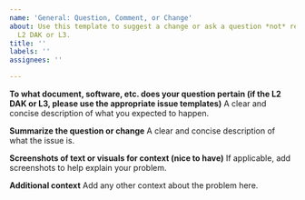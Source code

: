 ```yaml
---
name: 'General: Question, Comment, or Change'
about: Use this template to suggest a change or ask a question *not* related to the
  L2 DAK or L3.
title: ''
labels: ''
assignees: ''

---
```


**To what document, software, etc. does your question pertain (if the L2 DAK or L3, please use the appropriate issue templates)**
A clear and concise description of what you expected to happen.

**Summarize the question or change**
A clear and concise description of what the issue is.

**Screenshots of text or visuals for context (nice to have)**
If applicable, add screenshots to help explain your problem.

**Additional context**
Add any other context about the problem here.

